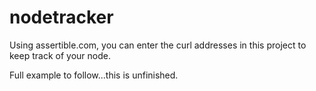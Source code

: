 <h1>nodetracker</h1>
<p>Using assertible.com, you can enter the curl addresses in this project to keep track of your node.<p>
<p>Full example to follow...this is unfinished.</p>
